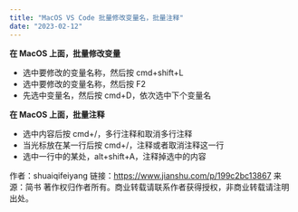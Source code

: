 ```yaml
---
title: "MacOS VS Code 批量修改变量名，批量注释"
date: "2023-02-12"
---
```


**在 MacOS 上面，批量修改变量**

- 选中要修改的变量名称，然后按 cmd+shift+L
- 选中要修改的变量名称，然后按 F2
- 先选中变量名，然后按 cmd+D，依次选中下个变量名

**在 MacOS 上面，批量注释**

- 选中内容后按 cmd+/，多行注释和取消多行注释
- 当光标放在某一行后按 cmd+/，注释或者取消注释这一行
- 选中一行中的某处，alt+shift+A，注释掉选中的内容

作者：shuaiqifeiyang
链接：https://www.jianshu.com/p/199c2bc13867
来源：简书
著作权归作者所有。商业转载请联系作者获得授权，非商业转载请注明出处。
